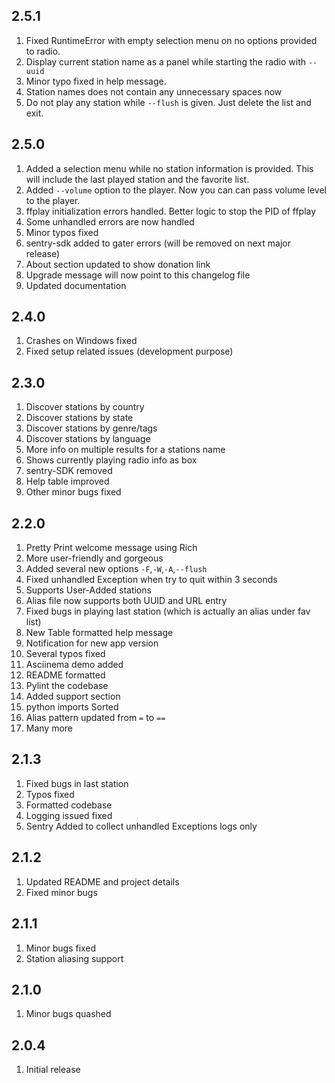 ## 2.5.1

1. Fixed RuntimeError with empty selection menu on no options provided to radio.
2. Display current station name as a panel while starting the radio with `--uuid`
3. Minor typo fixed in help message.
4. Station names does not contain any unnecessary spaces now
5. Do not play any station while `--flush` is given. Just delete the list and exit.

## 2.5.0

1. Added a selection menu while no station information is provided. This will include the last played station and the favorite list.
2. Added `--volume` option to the player. Now you can can pass volume level to the player.
3. ffplay initialization errors handled. Better logic to stop the PID of ffplay
4. Some unhandled errors are now handled
5. Minor typos fixed
6. sentry-sdk added to gater errors (will be removed on next major release)
7. About section updated to show donation link
8. Upgrade message will now point to this changelog file
9. Updated documentation

## 2.4.0

1. Crashes on Windows fixed
2. Fixed setup related issues (development purpose)

## 2.3.0

1. Discover stations by country 
2. Discover stations by state
3. Discover stations by genre/tags
4. Discover stations by language
5. More info on multiple results for a stations name
6. Shows currently playing radio info as box
7. sentry-SDK removed
8. Help table improved
9. Other minor bugs fixed

## 2.2.0

1. Pretty Print welcome message using Rich
2. More user-friendly and gorgeous
3. Added several new options `-F`,`-W`,`-A`,`--flush`
4. Fixed unhandled Exception when try to quit within 3 seconds
5. Supports User-Added stations
6. Alias file now supports both UUID and URL entry
7. Fixed bugs in playing last station (which is actually an alias under fav list)
8. New Table formatted help message
9. Notification for new app version
10. Several typos fixed
11. Asciinema demo added
12. README formatted
13. Pylint the codebase
14. Added support section
15. python imports Sorted
16. Alias pattern updated from `=` to `==`
17. Many more

## 2.1.3

1. Fixed bugs in last station
2. Typos fixed
3. Formatted codebase
4. Logging issued fixed
5. Sentry Added to collect unhandled Exceptions logs only


## 2.1.2

1. Updated README and project details
2. Fixed minor bugs

## 2.1.1

1. Minor bugs fixed
2. Station aliasing support

## 2.1.0

1. Minor bugs quashed

## 2.0.4

1. Initial release
